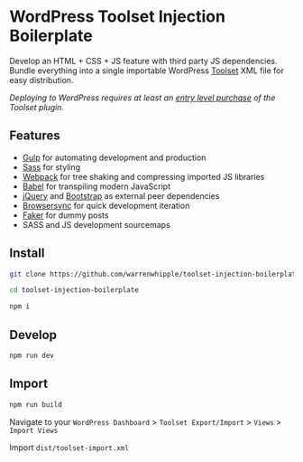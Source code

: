# WordPress Toolset Injection Boilerplate

Develop an HTML + CSS + JS feature with third party JS dependencies. Bundle everything into a single importable WordPress [Toolset](https://toolset.com/) XML file for easy distribution.

_Deploying to WordPress requires at least an [entry level purchase](https://toolset.com/buy/) of the Toolset plugin._

## Features

- [Gulp](https://gulpjs.com/) for automating development and production
- [Sass](https://sass-lang.com/guide) for styling
- [Webpack](https://webpack.js.org/) for tree shaking and compressing imported JS libraries
- [Babel](https://babeljs.io/) for transpiling modern JavaScript
- [jQuery](https://jquery.com/) and [Bootstrap](https://getbootstrap.com/) as external peer dependencies
- [Browsersync](https://www.browsersync.io/) for quick development iteration
- [Faker](https://github.com/Marak/Faker.js) for dummy posts
- SASS and JS development sourcemaps

## Install

```bash
git clone https://github.com/warrenwhipple/toolset-injection-boilerplate.git

cd toolset-injection-boilerplate

npm i
```

## Develop

```bash
npm run dev
```

## Import

```bash
npm run build
```

Navigate to your `WordPress Dashboard` > `Toolset Export/Import` > `Views` > `Import Views`

Import `dist/toolset-import.xml`
